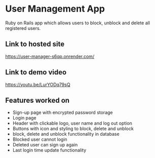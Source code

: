 # User Management App

Ruby on Rails app which allows users to block, unblock and delete all registered users.

##  Link to hosted site

https://user-manager-s6qp.onrender.com/

##  Link to demo video

https://youtu.be/LurYODq79sQ

## Features worked on
- Sign-up page with encrypted password storage
- Login page
- Header with clickable logo, user name and log out option
- Buttons with icon and styling to block, delete and unblock
- block, delete and unblock functionality in database
- Blocked user cannot login
- Deleted user can sign up again
- Last login time update functionality